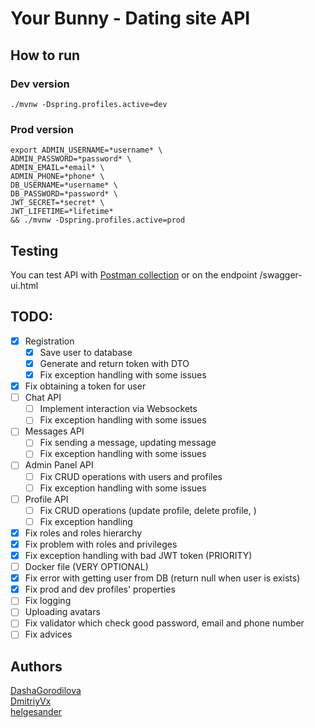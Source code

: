 # Your Bunny - Dating site API

## How to run 
### Dev version
```shell
./mvnw -Dspring.profiles.active=dev
```
### Prod version
```shell
export ADMIN_USERNAME=*username* \ 
ADMIN_PASSWORD=*password* \
ADMIN_EMAIL=*email* \ 
ADMIN_PHONE=*phone* \ 
DB_USERNAME=*username* \ 
DB_PASSWORD=*password* \
JWT_SECRET=*secret* \
JWT_LIFETIME=*lifetime*
&& ./mvnw -Dspring.profiles.active=prod
```
## Testing
You can test API with [Postman collection](your-bunny-api.postman_collection.json) or on the endpoint /swagger-ui.html

## TODO:

- [x] Registration
  - [x] Save user to database
  - [x] Generate and return token with DTO 
  - [x] Fix exception handling with some issues
- [x] Fix obtaining a token for user
- [ ] Chat API
  - [ ] Implement interaction via Websockets
  - [ ] Fix exception handling with some issues
- [ ] Messages API 
  - [ ] Fix sending a message, updating message 
  - [ ] Fix exception handling with some issues
- [ ] Admin Panel API 
  - [ ] Fix CRUD operations with users and profiles
  - [ ] Fix exception handling with some issues
- [ ] Profile API
  - [ ] Fix CRUD operations (update profile, delete profile, )
  - [ ] Fix exception handling
- [x] Fix roles and roles hierarchy
- [x] Fix problem with roles and privileges
- [x] Fix exception handling with bad JWT token (PRIORITY)
- [ ] Docker file (VERY OPTIONAL)
- [x] Fix error with getting user from DB (return null when user is exists)
- [x] Fix prod and dev profiles' properties
- [ ] Fix logging
- [ ] Uploading avatars 
- [ ] Fix validator which check good password, email and phone number
- [ ] Fix advices

## Authors 
[DashaGorodilova](https://github.com/DashaGorodilova)<br>
[DmitriyVx](https://github.com/DmitriyVx)<br>
[helgesander](https://github.com/helgesander)<br>